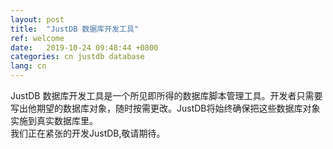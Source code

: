 ```yaml
---
layout: post
title:  "JustDB 数据库开发工具"
ref: welcome
date:   2019-10-24 09:48:44 +0800
categories: cn justdb database
lang: cn
---
```

JustDB 数据库开发工具是一个所见即所得的数据库脚本管理工具。开发者只需要写出他期望的数据库对象，随时按需更改。JustDB将始终确保把这些数据库对象实施到真实数据库里。  
我们正在紧张的开发JustDB,敬请期待。